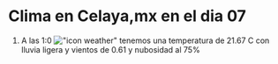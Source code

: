 # Clima en Celaya,mx en el dia 07

1. A las 1:0 !["icon weather"](http://openweathermap.org/img/w/10n.png) tenemos una temperatura de 21.67 C con lluvia ligera y  vientos de 0.61 y nubosidad al 75%
